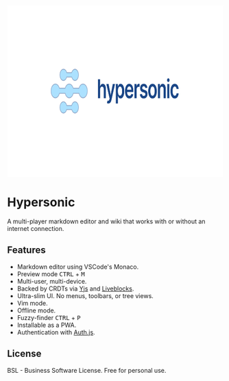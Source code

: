 <img src="static/banner.svg" alt="logo" height="400"/>

# Hypersonic

A multi-player markdown editor and wiki that works with or without an internet connection.

## Features

- Markdown editor using VSCode's Monaco.
- Preview mode <kbd>CTRL</kbd> + <kbd>M</kbd>
- Multi-user, multi-device.
- Backed by CRDTs via [Yjs](https://yjs.dev) and [Liveblocks](https://liveblocks.io/document/yjs).
- Ultra-slim UI. No menus, toolbars, or tree views.
- Vim mode.
- Offline mode.
- Fuzzy-finder <kbd>CTRL</kbd> + <kbd>P</kbd>
- Installable as a PWA.
- Authentication with [Auth.js](https://authjs.dev).

## License

BSL - Business Software License. Free for personal use.
